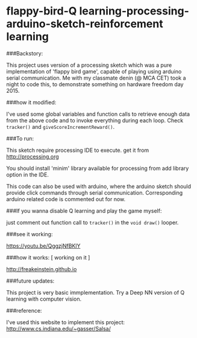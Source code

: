 # flappy-bird-Q learning-processing-arduino-sketch-reinforcement learning

###Backstory:

This project uses version of a processing sketch which was a pure implementation of 'flappy bird game', capable of playing using arduino serial communication. Me with my classmate denin (@ MCA CET) took a night to code this, to demonstrate something on hardware freedom day 2015.

###how it modified:

I've used some global variables and function calls to retrieve enough data from the above code and to invoke everything during each loop. Check `tracker()` and `giveScoreIncrementReward()`.

###To run:

This sketch require processing IDE to execute. get it from http://processing.org

You should install 'minim' library available for processing from add library option in  the IDE.

This code can also be used with arduino, where the arduino sketch should provide click commands through serial communication. 
Corresponding arduino related code is commented out for now.

###If you wanna disable Q learning and play the game myself:

just comment out function call to `tracker()` in the `void draw()` looper.

###see it working:

https://youtu.be/QggzjNfBKlY

###how it works: [ working on it ]

http://freakeinstein.github.io

###future updates:

This project is very basic immplementation. Try a Deep NN version of Q learning with computer vision.

###reference:

I've used this website to implement this project: http://www.cs.indiana.edu/~gasser/Salsa/
